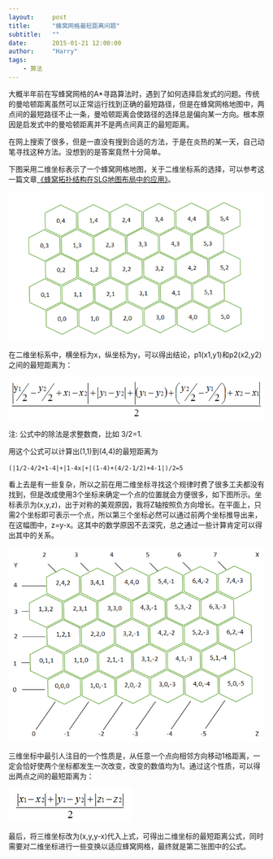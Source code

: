 ```yaml
---
layout:     post
title:      "蜂窝网格最短距离问题"
subtitle:   ""
date:       2015-01-21 12:00:00
author:     "Harry"
tags:
    - 算法
---
```


大概半年前在写蜂窝网格的A*寻路算法时，遇到了如何选择启发式的问题。传统的曼哈顿距离虽然可以正常运行找到正确的最短路径，但是在蜂窝网格地图中，两点间的最短路径不止一条，曼哈顿距离会使路径的选择总是偏向某一方向。根本原因是启发式中的曼哈顿距离并不是两点间真正的最短距离。

在网上搜索了很多，但是一直没有搜到合适的方法，于是在炎热的某一天，自己动笔寻找这种方法。没想到的是答案竟然十分简单。

下图采用二维坐标表示了一个蜂窝网格地图，关于二维坐标系的选择，可以参考这一篇文章[《蜂窝拓扑结构在SLG地图布局中的应用》](http://www.cnblogs.com/alamiye010/archive/2011/10/17/2214477.html)。

![蜂窝网格地图二维坐标系](/img/in-post/honeycomb-mesh-shortest-path/honeycomb-mesh-2d.png)
                
在二维坐标系中，横坐标为x，纵坐标为y，可以得出结论，p1(x1,y1)和p2(x2,y2)之间的最短距离为：            

![蜂窝网格二维坐标最短距离公式](/img/in-post/honeycomb-mesh-shortest-path/formula1.png)

注: 公式中的除法是求整数商，比如 3/2=1.

用这个公式可以计算出(1,1)到(4,4)的最短距离为

<code>(|1/2-4/2+1-4|+|1-4x|+|(1-4)+(4/2-1/2)+4-1|)/2=5</code>

看上去是有一些复杂，所以之前在用二维坐标寻找这个规律时费了很多工夫都没有找到，但是改成使用3个坐标来确定一个点的位置就会方便很多，如下图所示。坐标表示为(x,y,z)，出于对称的美观原因，我将Z轴按照负方向增长。在平面上，只需2个坐标即可表示一个点，所以第三个坐标必然可以通过前两个坐标推导出来，在这幅图中，z=y-x。这其中的数学原因不去深究，总之通过一些计算肯定可以得出其中的关系。

![蜂窝网格地图三维坐标系](/img/in-post/honeycomb-mesh-shortest-path/honeycomb-mesh-3d.png)

三维坐标中最引人注目的一个性质是，从任意一个点向相邻方向移动1格距离，一定会恰好使两个坐标都发生一次改变，改变的数值均为1。通过这个性质，可以得出两点之间的最短距离为：

![蜂窝网格三维坐标最短距离公式](/img/in-post/honeycomb-mesh-shortest-path/formula2.png)

最后，将三维坐标改为(x,y,y-x)代入上式，可得出二维坐标的最短距离公式，同时需要对二维坐标进行一些变换以适应蜂窝网格，最终就是第二张图中的公式。


